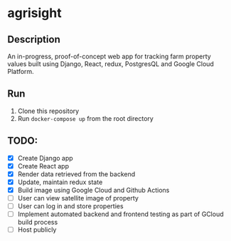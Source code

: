 # agrisight

## Description
An in-progress, proof-of-concept web app for tracking farm property values built using Django, React, redux, PostgresQL and Google Cloud Platform.

## Run
1. Clone this repository
2. Run `docker-compose up` from the root directory

## TODO: 
- [x] Create Django app
- [x] Create React app
- [x] Render data retrieved from the backend
- [x] Update, maintain redux state
- [x] Build image using Google Cloud and Github Actions
- [ ] User can view satellite image of property
- [ ] User can log in and store properties
- [ ] Implement automated backend and frontend testing as part of GCloud build process
- [ ] Host publicly
